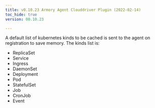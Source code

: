```yaml
---
title: v0.10.23 Armory Agent Clouddriver Plugin (2022-02-14)
toc_hide: true
version: 00.10.23

---
```


A default list of kubernetes kinds to be cached is sent to the agent on registration to save memory. The kinds list is:
- ReplicaSet
- Service
- Ingress
- DaemonSet
- Deployment
- Pod
- StatefulSet
- Job
- CronJob
- Event
